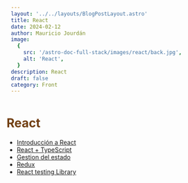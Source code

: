 ```yaml
---
layout: '../../layouts/BlogPostLayout.astro'
title: React
date: 2024-02-12
author: Mauricio Jourdán
image:
  {
    src: '/astro-doc-full-stack/images/react/back.jpg',
    alt: 'React',
  }
description: React
draft: false
category: Front
---
```


# React

- [Introducción a React](/astro-doc-full-stack/blog/react/introduccion-a-react)
- [React + TypeScript](/astro-doc-full-stack/blog/react/react-typescript)
- [Gestion del estado](/astro-doc-full-stack/blog/react/gestion-del-estado)
- [Redux](/astro-doc-full-stack/blog/react/redux) 
- [React testing Library](/astro-doc-full-stack/blog/react/react-testing-library) 


<style>
  h1 { color: #713f12; }
  h2 { color: #2563eb; }
  h3 { color: #a855f7; }
  img {
    width: 100%;
    height: 100%;
    object-fit: cover;
  }
  img[alt="Nest Inyección de dependencias."] {
  max-width:  400px;
  margin: 0 auto;
  display: block;
  }
  pre {
    padding: 10px;
  }
</style>


